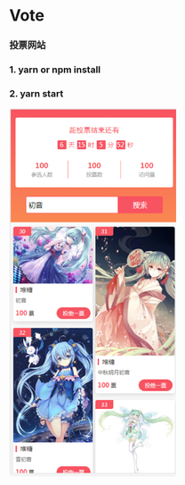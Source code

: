 # Vote
### 投票网站

### 1. yarn or npm install

### 2. yarn start

<div style="vertical-align: top;">
    <img src="https://github.com/ouxuwen/Vote/blob/master/src/assets/image/shootcut.png" width="300" alt="截图1"/>
</div>